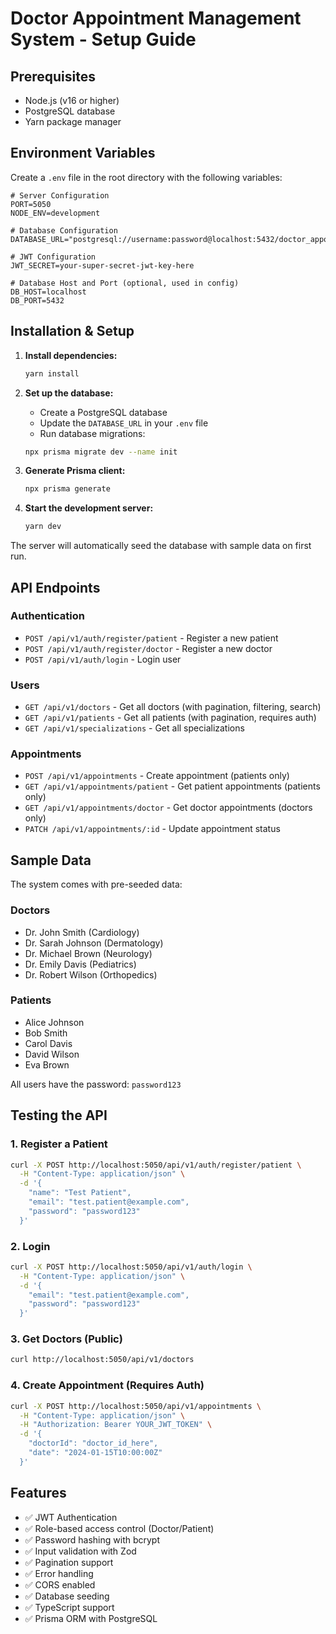 # Doctor Appointment Management System - Setup Guide

## Prerequisites

- Node.js (v16 or higher)
- PostgreSQL database
- Yarn package manager

## Environment Variables

Create a `.env` file in the root directory with the following variables:

```env
# Server Configuration
PORT=5050
NODE_ENV=development

# Database Configuration
DATABASE_URL="postgresql://username:password@localhost:5432/doctor_appointment_db"

# JWT Configuration
JWT_SECRET=your-super-secret-jwt-key-here

# Database Host and Port (optional, used in config)
DB_HOST=localhost
DB_PORT=5432
```

## Installation & Setup

1. **Install dependencies:**

   ```bash
   yarn install
   ```

2. **Set up the database:**

   - Create a PostgreSQL database
   - Update the `DATABASE_URL` in your `.env` file
   - Run database migrations:

   ```bash
   npx prisma migrate dev --name init
   ```

3. **Generate Prisma client:**

   ```bash
   npx prisma generate
   ```

4. **Start the development server:**
   ```bash
   yarn dev
   ```

The server will automatically seed the database with sample data on first run.

## API Endpoints

### Authentication

- `POST /api/v1/auth/register/patient` - Register a new patient
- `POST /api/v1/auth/register/doctor` - Register a new doctor
- `POST /api/v1/auth/login` - Login user

### Users

- `GET /api/v1/doctors` - Get all doctors (with pagination, filtering, search)
- `GET /api/v1/patients` - Get all patients (with pagination, requires auth)
- `GET /api/v1/specializations` - Get all specializations

### Appointments

- `POST /api/v1/appointments` - Create appointment (patients only)
- `GET /api/v1/appointments/patient` - Get patient appointments (patients only)
- `GET /api/v1/appointments/doctor` - Get doctor appointments (doctors only)
- `PATCH /api/v1/appointments/:id` - Update appointment status

## Sample Data

The system comes with pre-seeded data:

### Doctors

- Dr. John Smith (Cardiology)
- Dr. Sarah Johnson (Dermatology)
- Dr. Michael Brown (Neurology)
- Dr. Emily Davis (Pediatrics)
- Dr. Robert Wilson (Orthopedics)

### Patients

- Alice Johnson
- Bob Smith
- Carol Davis
- David Wilson
- Eva Brown

All users have the password: `password123`

## Testing the API

### 1. Register a Patient

```bash
curl -X POST http://localhost:5050/api/v1/auth/register/patient \
  -H "Content-Type: application/json" \
  -d '{
    "name": "Test Patient",
    "email": "test.patient@example.com",
    "password": "password123"
  }'
```

### 2. Login

```bash
curl -X POST http://localhost:5050/api/v1/auth/login \
  -H "Content-Type: application/json" \
  -d '{
    "email": "test.patient@example.com",
    "password": "password123"
  }'
```

### 3. Get Doctors (Public)

```bash
curl http://localhost:5050/api/v1/doctors
```

### 4. Create Appointment (Requires Auth)

```bash
curl -X POST http://localhost:5050/api/v1/appointments \
  -H "Content-Type: application/json" \
  -H "Authorization: Bearer YOUR_JWT_TOKEN" \
  -d '{
    "doctorId": "doctor_id_here",
    "date": "2024-01-15T10:00:00Z"
  }'
```

## Features

- ✅ JWT Authentication
- ✅ Role-based access control (Doctor/Patient)
- ✅ Password hashing with bcrypt
- ✅ Input validation with Zod
- ✅ Pagination support
- ✅ Error handling
- ✅ CORS enabled
- ✅ Database seeding
- ✅ TypeScript support
- ✅ Prisma ORM with PostgreSQL
